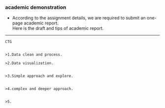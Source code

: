 ### academic demonstration  
* According to the assignment details, we are required to submit an one-page academic report.  
Here is the draft and tips of academic report. 

-----------------------------------------------  

```
CTG


>1.Data clean and process.  

>2.Data visualization.


>3.Simple approach and explore. 


>4.complex and deeper approach. 


>5.



```